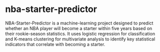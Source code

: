 # nba-starter-predictor
NBA-Starter-Predictor is a machine-learning project designed to predict whether an NBA player will become a starter within five years based on their rookie-season statistics. It uses logistic regression for classification and K-means clustering for multivariate analysis to identify key statistical indicators that correlate with becoming a starter. 
